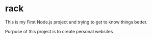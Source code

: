 # rack
This is my First Node.js project and trying to 
get to know things better. 

Purpose of this project is to create personal websites
